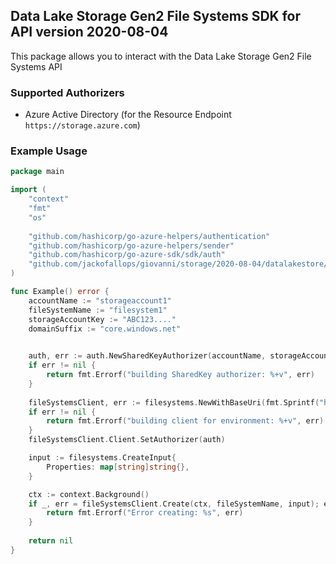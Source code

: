 ## Data Lake Storage Gen2 File Systems SDK for API version 2020-08-04

This package allows you to interact with the Data Lake Storage Gen2 File Systems API

### Supported Authorizers

* Azure Active Directory (for the Resource Endpoint `https://storage.azure.com`)

### Example Usage

```go
package main

import (
	"context"
	"fmt"
	"os"
	
    "github.com/hashicorp/go-azure-helpers/authentication"
    "github.com/hashicorp/go-azure-helpers/sender"
	"github.com/hashicorp/go-azure-sdk/sdk/auth"
    "github.com/jackofallops/giovanni/storage/2020-08-04/datalakestore/filesystems"
)

func Example() error {
	accountName := "storageaccount1"
    fileSystemName := "filesystem1"
	storageAccountKey := "ABC123...."
	domainSuffix := "core.windows.net"
	

	auth, err := auth.NewSharedKeyAuthorizer(accountName, storageAccountKey, auth.SharedKey)
	if err != nil {
		return fmt.Errorf("building SharedKey authorizer: %+v", err)
	}
	
    fileSystemsClient, err := filesystems.NewWithBaseUri(fmt.Sprintf("https://%s.dfs.%s", accountName, domainSuffix))
	if err != nil {
		return fmt.Errorf("building client for environment: %+v", err)
	}
	fileSystemsClient.Client.SetAuthorizer(auth)

	input := filesystems.CreateInput{
		Properties: map[string]string{},
	}

	ctx := context.Background()
	if _, err = fileSystemsClient.Create(ctx, fileSystemName, input); err != nil {
		return fmt.Errorf("Error creating: %s", err)
	}
	
    return nil 
}
```